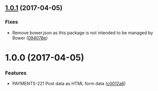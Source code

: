 <a name="1.0.1"></a>
## [1.0.1](https://github.com/bigcommerce-labs/form-poster-js/compare/1.0.0...1.0.1) (2017-04-05)


### Fixes

* Remove bower.json as this package is not intended to be managed by Bower ([094078e](https://github.com/bigcommerce-labs/form-poster-js/commit/094078e))



<a name="1.0.0"></a>
# 1.0.0 (2017-04-05)


### Features

* PAYMENTS-221 Post data as HTML form data ([c0012a6](https://github.com/bigcommerce-labs/form-poster-js/commit/c0012a6))
